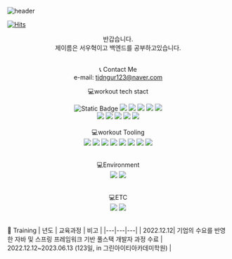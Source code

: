 
![header](https://capsule-render.vercel.app/api?type=Waving&text=Woo-Hyuk-world&fontAlign=60&&fontSize=40&fontAlignY=30&fontColor=ffff&animation=fadeIn&color=gradient) 

[![Hits](https://hits.seeyoufarm.com/api/count/incr/badge.svg?url=https%3A%2F%2Fgithub.com%2FSeoWooHyuk%2Fhit-counter&count_bg=%2379C83D&title_bg=%23555555&icon=&icon_color=%23E7E7E7&title=hits&edge_flat=false)](https://hits.seeyoufarm.com)



<div align="center"> 
반갑습니다. <br>
제이름은 서우혁이고 백엔드를 공부하고있습니다. <br>
<br>
  
📞 Contact Me <br>
e-mail: tjdngur123@naver.com
 <br>

💻workout tech stact <br>

<img alt="Static Badge" src="https://img.shields.io/badge/java-000000?logo=%3Csvg%20role%3D%22img%22%20viewBox%3D%220%200%2024%2024%22%20xmlns%3D%22http%3A%2F%2Fwww.w3.org%2F2000%2Fsvg%22%3E%3Ctitle%3E.ENV%3C%2Ftitle%3E%3Cpath%20d%3D%22M24%200v24H0V0h24ZM10.933%2015.89H6.84v5.52h4.198v-.93H7.955v-1.503h2.77v-.93h-2.77v-1.224h2.978v-.934Zm2.146%200h-1.084v5.52h1.035v-3.6l2.226%203.6h1.118v-5.52h-1.036v3.686l-2.259-3.687Zm5.117%200h-1.208l1.973%205.52h1.19l1.976-5.52h-1.182l-1.352%204.085-1.397-4.086ZM5.4%2019.68H3.72v1.68H5.4v-1.68Z%22%2F%3E%3C%2Fsvg%3E">

<img src="https://img.shields.io/badge/springboot-green?style=flat&logo=springboot&logoColor=#6DB33F"/>
<img src="https://img.shields.io/badge/spring-green?style=flat&logo=spring&logoColor=#6DB33F"/>
<img src="https://img.shields.io/badge/springsecurity-green?style=flat&logo=springsecurity&logoColor=#6DB33F"/>
<img src="https://img.shields.io/badge/jsonwebtokens-000000?style=flat&logo=jsonwebtokens&logoColor=#000000"/>
<img src="https://img.shields.io/badge/axios-5A29E4?style=flat&logo=springsecurity&logoColor=#5A29E4"/>
<br>
<img src="https://img.shields.io/badge/jquery-0769AD?style=flat&logo=jquery&logoColor=#0769AD"/>
<img src="https://img.shields.io/badge/swagger-85EA2D?style=flat&logo=swagger&logoColor=#85EA2D"/>
<img src="https://img.shields.io/badge/jsp-0769AD?style=flat&logo=jsp&logoColor=#0769AD"/>
<img src="https://img.shields.io/badge/ajax-181717?style=flat&logo=ajax&logoColor=#181717"/>
<img src="https://img.shields.io/badge/react-61DAFB?style=flat&logo=react&logoColor=#61DAFB"/> <br>

<br>
💻workout Tooling <br>
<img src="https://img.shields.io/badge/github-181717?style=flat&logo=github&logoColor=#181717"/>
<img src="https://img.shields.io/badge/mysql-4479A1?style=flat&logo=mysql&logoColor=#4479A1"/>

<img src="https://img.shields.io/badge/visualstudiocode-181717?style=flat&logo=visualstudiocode&logoColor=#181717"/>
<img src="https://img.shields.io/badge/eclipseide-2C2255?style=flat&logo=eclipseide&logoColor=#2C2255"/>
<img src="https://img.shields.io/badge/putty-181717?style=flat&logo=putty&logoColor=#181717"/>

<img src="https://img.shields.io/badge/filezilla-BF0000?style=flat&logo=filezilla&logoColor=#BF0000"/>

<img src="https://img.shields.io/badge/postman-FF6C37?style=flat&logo=postman&logoColor=#FF6C37"/>
<img src="https://img.shields.io/badge/DBeaver-181717?style=flat&logo=DBeaver&logoColor=#181717"/><br>
<br>

💻Environment <br>
<img src="https://img.shields.io/badge/windows-0078D6?style=flat&logo=windows&logoColor=#0078D6"/>
<img src="https://img.shields.io/badge/amazonec2-FF9900?style=flat&logo=amazonec2&logoColor=#FF9900"/><br>

 <br>
💻ETC <br>
<img src="https://img.shields.io/badge/notion-000000?style=flat&logo=notion&logoColor=#000000"/>
<img src="https://img.shields.io/badge/figma-F24E1E?style=flat&logo=figma&logoColor=#F24E1E"/><br>


 <br>
</div>

🏫 Training
| 년도   | 교육과정   | 비고   | 
|---|---|---|
| 2022.12.12| 기업의 수요를 반영한 자바 및 스프링 프레임워크 기반 풀스택 개발자 과정 수료 | 2022.12.12~2023.06.13 (123일, in 그린아이티아카데미학원)   |


<!--
**SeoWooHyuk/SeoWooHyuk** is a ✨ _special_ ✨ repository because its `README.md` (this file) appears on your GitHub profile.
![image](https://github.com/SeoWooHyuk/SeoWooHyuk/assets/112370096/3af0116a-ecd2-488d-a3d7-843aa12d0679)

Here are some ideas to get you started:

- 🔭 I’m currently working on ...
- 🌱 I’m currently learning ...
- 👯 I’m looking to collaborate on ...
- 🤔 I’m looking for help with ...
- 💬 Ask me about ...
- 📫 How to reach me: ...
- 😄 Pronouns: ...
- ⚡ Fun fact: ...
-->
